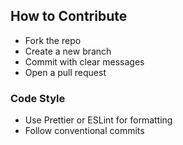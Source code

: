 ## How to Contribute
- Fork the repo
- Create a new branch
- Commit with clear messages
- Open a pull request

### Code Style
- Use Prettier or ESLint for formatting
- Follow conventional commits
